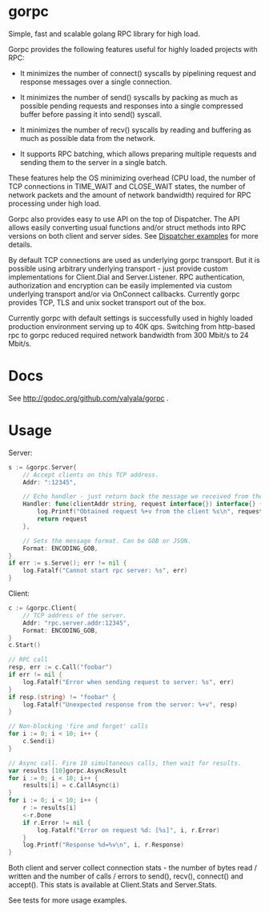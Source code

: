 gorpc
=====

Simple, fast and scalable golang RPC library for high load.


Gorpc provides the following features useful for highly loaded projects
with RPC:

* It minimizes the number of connect() syscalls by pipelining request
  and response messages over a single connection.

* It minimizes the number of send() syscalls by packing as much
  as possible pending requests and responses into a single compressed buffer
  before passing it into send() syscall.

* It minimizes the number of recv() syscalls by reading and buffering as much
  as possible data from the network.

* It supports RPC batching, which allows preparing multiple requests and sending
  them to the server in a single batch.

These features help the OS minimizing overhead (CPU load, the number of
TCP connections in TIME_WAIT and CLOSE_WAIT states, the number of network
packets and the amount of network bandwidth) required for RPC processing under
high load.


Gorpc also provides easy to use API on the top of Dispatcher. The API allows
easily converting usual functions and/or struct methods into RPC versions
on both client and server sides.
See [Dispatcher examples](http://godoc.org/github.com/valyala/gorpc#Dispatcher)
for more details.


By default TCP connections are used as underlying gorpc transport.
But it is possible using arbitrary underlying transport - just provide custom
implementations for Client.Dial and Server.Listener.
RPC authentication, authorization and encryption can be easily implemented
via custom underlying transport and/or via OnConnect callbacks.
Currently gorpc provides TCP, TLS and unix socket transport out of the box.


Currently gorpc with default settings is successfully used in highly loaded
production environment serving up to 40K qps. Switching from http-based rpc
to gorpc reduced required network bandwidth from 300 Mbit/s to 24 Mbit/s.


Docs
====

See http://godoc.org/github.com/valyala/gorpc .


Usage
=====

Server:
```go
s := &gorpc.Server{
	// Accept clients on this TCP address.
	Addr: ":12345",

	// Echo handler - just return back the message we received from the client
	Handler: func(clientAddr string, request interface{}) interface{} {
		log.Printf("Obtained request %+v from the client %s\n", request, clientAddr)
		return request
	},

	// Sets the message format. Can be GOB or JSON.
	Format: ENCODING_GOB,
}
if err := s.Serve(); err != nil {
	log.Fatalf("Cannot start rpc server: %s", err)
}
```

Client:
```go
c := &gorpc.Client{
	// TCP address of the server.
	Addr: "rpc.server.addr:12345",
	Format: ENCODING_GOB,
}
c.Start()

// RPC call
resp, err := c.Call("foobar")
if err != nil {
	log.Fatalf("Error when sending request to server: %s", err)
}
if resp.(string) != "foobar" {
	log.Fatalf("Unexpected response from the server: %+v", resp)
}

// Non-blocking 'fire and forget' calls
for i := 0; i < 10; i++ {
	c.Send(i)
}

// Async call. Fire 10 simultaneous calls, then wait for results.
var results [10]gorpc.AsyncResult
for i := 0; i < 10; i++ {
	results[i] = c.CallAsync(i)
}
for i := 0; i < 10; i++ {
	r := results[i]
	<-r.Done
	if r.Error != nil {
		log.Fatalf("Error on request %d: [%s]", i, r.Error)
	}
	log.Printf("Response %d=%v\n", i, r.Response)
}
```

Both client and server collect connection stats - the number of bytes
read / written and the number of calls / errors to send(), recv(), connect()
and accept(). This stats is available at Client.Stats and Server.Stats.

See tests for more usage examples.
